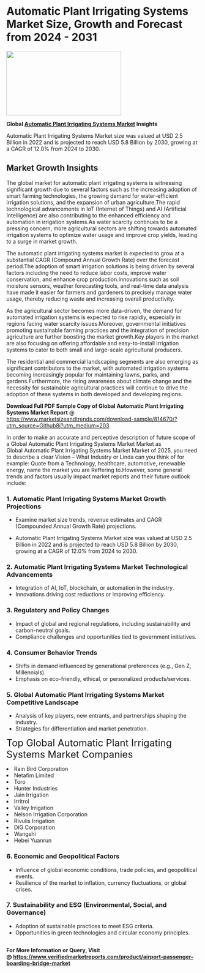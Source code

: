 <H1>Automatic Plant Irrigating Systems Market Size, Growth and Forecast from 2024 - 2031</H1><img class="aligncenter size-medium wp-image-584254" src="https://thirdeyenews.in/wp-content/uploads/2024/09/Global-Market-Research-300x168.jpeg" alt="" width="300" height="168" /><p><strong>Global&nbsp;<a href="https://www.marketsizeandtrends.com/download-sample/814670/?utm_source=Github8j?utm_medium=203">Automatic Plant Irrigating Systems Market</a> Insights</strong></p><p>Automatic Plant Irrigating Systems Market size was valued at USD 2.5 Billion in 2022 and is projected to reach USD 5.8 Billion by 2030, growing at a CAGR of 12.0% from 2024 to 2030.</p><p><h2>Market Growth Insights</h2> <p>The global market for automatic plant irrigating systems is witnessing significant growth due to several factors such as the increasing adoption of smart farming technologies, the growing demand for water-efficient irrigation solutions, and the expansion of urban agriculture.The rapid technological advancements in IoT (Internet of Things) and AI (Artificial Intelligence) are also contributing to the enhanced efficiency and automation in irrigation systems.As water scarcity continues to be a pressing concern, more agricultural sectors are shifting towards automated irrigation systems to optimize water usage and improve crop yields, leading to a surge in market growth.</p> <p>The automatic plant irrigating systems market is expected to grow at a substantial CAGR (Compound Annual Growth Rate) over the forecast period.The adoption of smart irrigation solutions is being driven by several factors including the need to reduce labor costs, improve water conservation, and enhance crop production.Innovations such as soil moisture sensors, weather forecasting tools, and real-time data analysis have made it easier for farmers and gardeners to precisely manage water usage, thereby reducing waste and increasing overall productivity.</p> <p>As the agricultural sector becomes more data-driven, the demand for automated irrigation systems is expected to rise rapidly, especially in regions facing water scarcity issues.Moreover, governmental initiatives promoting sustainable farming practices and the integration of precision agriculture are further boosting the market growth.Key players in the market are also focusing on offering affordable and easy-to-install irrigation systems to cater to both small and large-scale agricultural producers.</p> <p>The residential and commercial landscaping segments are also emerging as significant contributors to the market, with automated irrigation systems becoming increasingly popular for maintaining lawns, parks, and gardens.Furthermore, the rising awareness about climate change and the necessity for sustainable agricultural practices will continue to drive the adoption of these systems in both developed and developing regions.</p> <p><span class=""><strong>Download Full PDF Sample Copy of Global Automatic Plant Irrigating Systems Market Report</strong> @ <a href="https://www.marketsizeandtrends.com/download-sample/814670/?utm_source=Github8j?utm_medium=203" target="_blank">https://www.marketsizeandtrends.com/download-sample/814670/?utm_source=Github8j?utm_medium=203</a></span></p><p>In order to make an accurate and perceptive description of future scope of a Global&nbsp;Automatic Plant Irrigating Systems Market Market as Global&nbsp;Automatic Plant Irrigating Systems Market Market of 2025, you need to describe a clear Vision &ndash; What Industry or Linda can you think of for example: Quote from a Technology, healthcare, automotive, renewable energy, name the market you are Reffering to.However, some general trends and factors usually impact market reports and their future outlook include:</p><h3>1.&nbsp;<strong>Automatic Plant Irrigating Systems Market Growth Projections</strong></h3><ul><li>Examine market size trends, revenue estimates and CAGR (Compounded Annual Growth Rate) projections.</li><li><p>Automatic Plant Irrigating Systems Market size was valued at USD 2.5 Billion in 2022 and is projected to reach USD 5.8 Billion by 2030, growing at a CAGR of 12.0% from 2024 to 2030.</p></li></ul><h3>2.&nbsp;<strong>Automatic Plant Irrigating Systems Market Technological Advancements</strong></h3><ul><li>Integration of AI, IoT, blockchain, or automation in the industry.</li><li>Innovations driving cost reductions or improving efficiency.</li></ul><h3>3.&nbsp;<strong>Regulatory and Policy Changes</strong></h3><ul><li>Impact of global and regional regulations, including sustainability and carbon-neutral goals.</li><li>Compliance challenges and opportunities tied to government initiatives.</li></ul><h3>4.&nbsp;<strong>Consumer Behavior Trends</strong></h3><ul><li>Shifts in demand influenced by generational preferences (e.g., Gen Z, Millennials).</li><li>Emphasis on eco-friendly, ethical, or personalized products/services.</li></ul><h3>5.&nbsp;<strong>Global Automatic Plant Irrigating Systems Market Competitive Landscape</strong></h3><ul><li>Analysis of key players, new entrants, and partnerships shaping the industry.</li><li>Strategies for differentiation and market penetration.</li></ul><p data-pm-slice="1 1 []"><span style="color: inherit; font-family: inherit; font-size: 25px;">Top Global Automatic Plant Irrigating Systems Market Companies</span></p><div class="" data-test-id=""><p><li>Rain Bird Corporation</li><li> Netafim Limited</li><li> Toro</li><li> Hunter Industries</li><li> Jain Irrigation</li><li> Irritrol</li><li> Valley Irrigation</li><li> Nelson Irrigation Corporation</li><li> Rivulis Irrigation</li><li> DIG Corporation</li><li> Wangshi</li><li> Hebei Yuanrun</li></p></div><h3>6.&nbsp;<strong>Economic and Geopolitical Factors</strong></h3><ul><li>Influence of global economic conditions, trade policies, and geopolitical events.</li><li>Resilience of the market to inflation, currency fluctuations, or global crises.</li></ul><h3>7.&nbsp;<strong>Sustainability and ESG (Environmental, Social, and Governance)</strong></h3><ul><li>Adoption of sustainable practices to meet ESG criteria.</li><li>Opportunities in green technologies and circular economy principles.</li></ul><h2><strong style="font-size: 14px;">For More Information or Query, Visit @&nbsp;</strong><a style="background-color: #ffffff; font-size: 14px;" href="https://www.marketsizeandtrends.com/report/automatic-plant-irrigating-systems-market/" target="_blank">https://www.verifiedmarketreports.com/product/airport-passenger-boarding-bridge-market</a></h2>